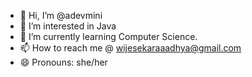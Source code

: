 - 👋 Hi, I’m @adevmini
- 👀 I’m interested in Java
- 🌱 I’m currently learning Computer Science.
- 📫 How to reach me @ wijesekaraaadhya@gmail.com
- 😄 Pronouns: she/her

<!---
adevmini/adevmini is a ✨ special ✨ repository because its `README.md` (this file) appears on your GitHub profile.
You can click the Preview link to take a look at your changes.
--->

